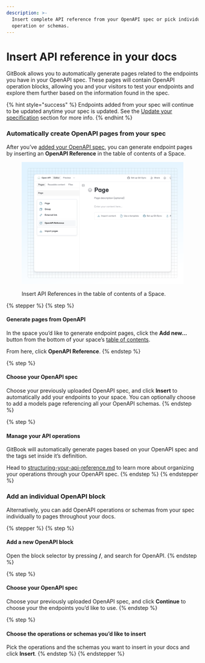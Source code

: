 ```yaml
---
description: >-
  Insert complete API reference from your OpenAPI spec or pick individual
  operation or schemas.
---
```


# Insert API reference in your docs

GitBook allows you to automatically generate pages related to the endpoints you have in your OpenAPI spec. These pages will contain OpenAPI operation blocks, allowing you and your visitors to test your endpoints and explore them further based on the information found in the spec.

{% hint style="success" %}
Endpoints added from your spec will continue to be updated anytime your spec is updated. See the [Update your specification](add-an-openapi-specification.md#update-your-specification) section for more info.
{% endhint %}

### Automatically create OpenAPI pages from your spec

After you’ve [added your OpenAPI spec](add-an-openapi-specification.md), you can generate endpoint pages by inserting an **OpenAPI Reference** in the table of contents of a Space.

<figure><img src="../../.gitbook/assets/03_04_25_create_api_pages.svg" alt="A GitBook screenshot showing how to insert API references into the table of contents of a space"><figcaption><p>Insert API References in the table of contents of a Space.</p></figcaption></figure>

{% stepper %}
{% step %}
#### Generate pages from OpenAPI

In the space you’d like to generate endpoint pages, click the **Add new...** button from the bottom of your space’s [table of contents](../../resources/gitbook-ui.md#table-of-contents).

From here, click **OpenAPI Reference**.
{% endstep %}

{% step %}
#### Choose your OpenAPI spec

Choose your previously uploaded OpenAPI spec, and click **Insert** to automatically add your endpoints to your space. You can optionally choose to add a models page referencing all your OpenAPI schemas.
{% endstep %}

{% step %}
#### Manage your API operations

GitBook will automatically generate pages based on your OpenAPI spec and the tags set inside it’s definition.

Head to [structuring-your-api-reference.md](../guides/structuring-your-api-reference.md "mention") to learn more about organizing your operations through your OpenAPI spec.
{% endstep %}
{% endstepper %}

### Add an individual OpenAPI block

Alternatively, you can add OpenAPI operations or schemas from your spec individually to pages throughout your docs.

{% stepper %}
{% step %}
#### Add a new OpenAPI block

Open the block selector by pressing **/**, and search for OpenAPI.
{% endstep %}

{% step %}
#### Choose your OpenAPI spec

Choose your previously uploaded OpenAPI spec, and click **Continue** to choose your the endpoints you’d like to use.
{% endstep %}

{% step %}
#### Choose the operations or schemas you’d like to insert

Pick the operations and the schemas you want to insert in your docs and click **Insert**.
{% endstep %}
{% endstepper %}
